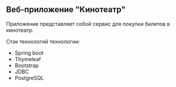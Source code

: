 ## Веб-приложение "Кинотеатр"

Приложение представляет собой сервис для покупки билетов в кинотеатр.

Стэк технологий технологии:
- Spring boot
- Thymeleaf
- Bootstrap
- JDBC
- PostgreSQL

